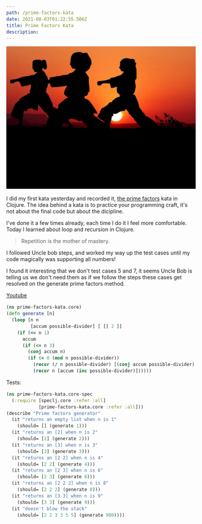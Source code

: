 ```yaml
---
path: /prime-factors-kata
date: 2021-08-03T01:22:55.506Z
title: Prime Factors Kata
description: 
---
```

![Kata](../assets/kata.jpeg "Kata" )

I did my first kata yesterday and recorded it, [the prime factors](http://www.butunclebob.com/ArticleS.UncleBob.ThePrimeFactorsKata) kata in Clojure.
The idea behind a kata is to practice your programming craft, it's not about the final code but about the dicipline.

I've done it a few times already, each time I do it I feel more comfortable. 
Today I learned about loop and recursion in Clojure.

> Repetition is the mother of mastery.


I followed Uncle bob steps, and worked my way up the test cases until my code magically was supporting all numbers!

I found it interesting that we don't test cases 5 and 7, it seems Uncle Bob is telling us we don't need them as if we follow the steps these cases get resolved on the generate prime factors method.

[Youtube](https://youtu.be/o9hwPp36A8U)

```clojure
(ns prime-factors-kata.core)
(defn generate [n]
  (loop [n n
         [accum possible-divider] [ [] 2 ]]
    (if (<= n 1)
      accum
      (if (<= n 3)
        (conj accum n)
        (if (= 0 (mod n possible-divider))
          (recur (/ n possible-divider) [(conj accum possible-divider) 2])
          (recur n [accum (inc possible-divider)])))))
```
Tests:
```clojure
(ns prime-factors-kata.core-spec
  (:require [speclj.core :refer :all]
            [prime-factors-kata.core :refer :all]))
(describe "Prime factors generator"
  (it "returns an empty list when n is 1"
    (should= [] (generate 1)))
  (it "returns an [2] when n is 2"
    (should= [2] (generate 2)))
  (it "returns an [3] when n is 3"
    (should= [3] (generate 3)))
  (it "returns an [2 2] when n is 4"
    (should= [2 2] (generate 4)))
  (it "returns an [2 3] when n is 6"
    (should= [2 3] (generate 6)))
  (it "returns an [2 2 2] when n is 8"
    (should= [2 2 2] (generate 8)))
  (it "returns an [3 3] when n is 9"
    (should= [3 3] (generate 9)))
  (it "doesn't blow the stack"
    (should= [2 2 3 3 5 5] (generate 900))))
```
